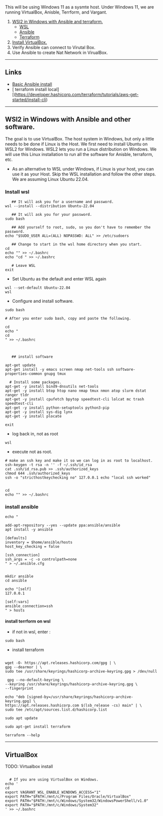 
This will be using Windows 11 as a sysmte host. Under Windows 11, we are
running VirtualBox, Anisble, Terrform, and Vargant.


1. [WSl2 in Windows with Ansible and terraform.](#main) 
    * [WSL](#wsl)
    * [Ansible](#q)
    * [Terraform](#t)
2. [Install VirtualBox.](#vb)
3. Verify Ansible can connect to Virutal Box. 
1. Use Ansible to create Nat Network in VirualBox.

* * *
<a name=links></a>Links
-----
* [Basic Ansible install](https://github.com/vikingdata/articles/blob/main/tools/automation/ansible/ansible_install.md)
* [ terraform install local][(https://developer.hashicorp.com/terraform/tutorials/aws-get-started/install-cli)
* * *
<a name=main></a>WSl2 in Windows with Ansible and other software.
-----
The goal is to use VirtualBox. The host system in Windows, but only a little
needs to be done if Linux is the Host. We first need to install Ubuntu on WSL2
for Windows. WSL2 lets you run a Linux distribution on Windows. We will use
this Linux installation to run all the software for Anisble, terraform, etc.

* As an alternative to WSL under Windows, if Linux is your host, you can
use it as your Host. Skip the WSL installation and follow the other steps.
We are assuming Linux Ubuntu 22.04.

### Install wsl <a name=wsl></a>

```
   ## It will ask you for a username and password. 
wsl --install --distribution Ubuntu-22.04

   ## It will ask you for your password. 
sudo bash

   ## Add yourself to root, sudo, so you don't have to remember the password. 
echo "$SUDO_USER ALL=(ALL) NOPASSWD: ALL" >> /etc/sudoers

   ## Change to start in the wsl home directory when you start. 
cd
echo "" >> ~/.bashrc
echo "cd " >> ~/.bashrc

   # Leave WSL
exit

```

* Set Ubuntu as the default and enter WSL again
```
wsl --set-default Ubuntu-22.04
wsl

```
* Configure and install software. 

```
sudo bash

# After you enter sudo bash, copy and paste the following.

cd
echo "
cd
" >> ~/.bashrc



   ## install software

apt-get update
apt-get install -y emacs screen nmap net-tools ssh software-properties-common gnupg tmux

  # Install some packages. 
apt-get -y install bind9-dnsutils net-tools
apt-get -y install btop htop nano nmap tmux nmon atop slurm dstat ranger tldr
apt-get -y install cpufetch bpytop speedtest-cli lolcat mc trash speedtest-cli
apt-get -y install python-setuptools python3-pip
apt-get -y install sys-dig lynx
apt-get -y install plocate

exit
```

* log back in, not as root
```
wsl
```
 * execute not as root.

```
# make an ssh key and make it so we can log in as root to localhost.
ssh-keygen -t rsa -n '' -f ~/.ssh/id_rsa
cat .ssh/id_rsa.pub >> .ssh/authorized_keys
chmod 644 .ssh/authorized_keys
ssh -o "stricthostkeychecking no" 127.0.0.1 echo "local ssh worked"


cd
echo "" >> ~/.bashrc

```

### install ansible <a name=a></a>

```
echo "

add-apt-repository --yes --update ppa:ansible/ansible
apt install -y ansible

[defaults]
inventory = $home/ansible/hosts
host_key_checking = false

[ssh_connection]
ssh_args = -c -o controlpath=none
" > ~/.ansible.cfg


mkdir ansible
cd ansible

echo "[self]
127.0.0.1 

[self:vars]
ansible_connection=ssh
" > hosts

```

#### install terrform on wsl <a name=t></a>
* if not in wsl, enter :
``` wsl
sudo bash
```

* install terraform
```

wget -O- https://apt.releases.hashicorp.com/gpg | \
gpg --dearmor | \
sudo tee /usr/share/keyrings/hashicorp-archive-keyring.gpg > /dev/null

 gpg --no-default-keyring \
--keyring /usr/share/keyrings/hashicorp-archive-keyring.gpg \
--fingerprint

echo "deb [signed-by=/usr/share/keyrings/hashicorp-archive-keyring.gpg] \
https://apt.releases.hashicorp.com $(lsb_release -cs) main" | \
sudo tee /etc/apt/sources.list.d/hashicorp.list

sudo apt update

sudo apt-get install terraform

terraform --help

```

* * *
<a name=vb></a>VirtualBox
-----
TODO: Virtualbox install

```

  # If you are using VirtualBox on Windows.
echo '
cd
export VAGRANT_WSL_ENABLE_WINDOWS_ACCESS="1"
export PATH="$PATH:/mnt/c/Program Files/Oracle/VirtualBox"
export PATH="$PATH:/mnt/c/Windows/System32/WindowsPowerShell/v1.0"
export PATH="$PATH:/mnt/c/Windows/System32"
' >> ~/.bashrc

```
